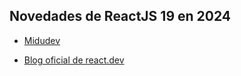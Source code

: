 ## Novedades de ReactJS 19 en 2024

* [Midudev](https://youtu.be/HdHaSAqO1I0?si=4-UXd5JzzKvUAQLv)

* [Blog oficial de react.dev](https://react.dev/blog/2024/02/15/react-labs-what-we-have-been-working-on-february-2024)
